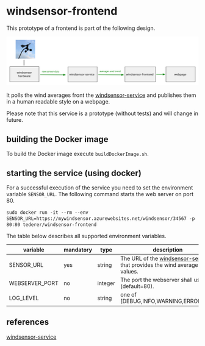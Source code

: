 # windsensor-frontend

This prototype of a frontend is part of the following design.

![overall design](overall-design.svg)

It polls the wind averages front the [windsensor-service](https://github.com/tederer/windsensor-service) and publishes them in a human readable style on a webpage.

Please note that this service is a prototype (without tests) and will change in future.

## building the Docker image

To build the Docker image execute `buildDockerImage.sh`.

## starting the service (using docker)

For a successful execution of the service you need to set the environment variable `SENSOR_URL`. The following command starts the web server on port 80.

    sudo docker run -it --rm --env SENSOR_URL=https://mywindsensor.azurewebsites.net/windsensor/34567 -p 80:80 tederer/windsensor-frontend

The table below describes all supported environment variables.

|variable        |mandatory|type   |description|
|----------------|---------|-------|-----------|
|SENSOR_URL      |yes      |string|The URL of the [windsensor-service](https://github.com/tederer/windsensor-service) that provides the wind average values.|
|WEBSERVER_PORT  |no       |integer|The port the webserver shall use (default=80).|
|LOG_LEVEL       |no       |string |one of [DEBUG,INFO,WARNING,ERROR,OFF]|

## references
[windsensor-service](https://github.com/tederer/windsensor-service)